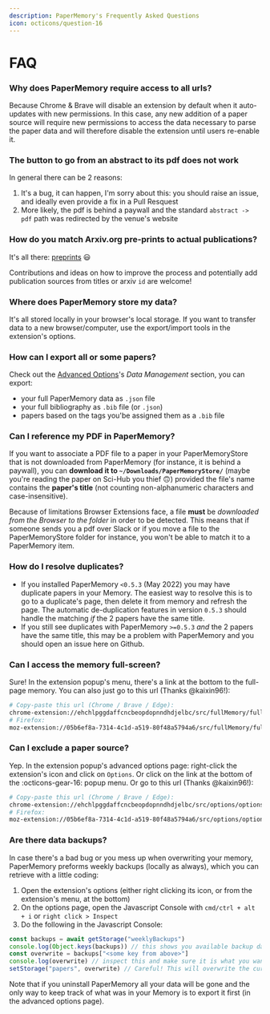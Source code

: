```yaml
---
description: PaperMemory's Frequently Asked Questions
icon: octicons/question-16
---
```


# FAQ


### Why does PaperMemory require access to all urls?

Because Chrome & Brave will disable an extension by default when it auto-updates with new permissions. In this case, any new addition of a paper source will require new permissions to access the data necessary to parse the paper data and will therefore disable the extension until users re-enable it.

### The button to go from an abstract to its pdf does not work

In general there can be 2 reasons:

1. It's a bug, it can happen, I'm sorry about this: you should raise an issue, and ideally even provide a fix in a Pull Resquest
2. More likely, the pdf is behind a paywall and the standard `abstract -> pdf` path was redirected by the venue's website


### How do you match Arxiv.org pre-prints to actual publications?


It's all there: [preprints](features.md#preprint-matching) 😃

Contributions and ideas on how to improve the process and potentially add publication sources from titles or arxiv `id` are welcome!

### Where does PaperMemory store my data?

It's all stored locally in your browser's local storage. If you want to transfer data to a new browser/computer, use the export/import tools in the extension's options.

### How can I export all or some papers?

Check out the [Advanced Options](./configuration.md#advanced-options)'s *Data Management* section, you can export:

* your full PaperMemory data as `.json` file
* your full bibliography as `.bib`  file (or `.json`)
* papers based on the tags you'be assigned them as a `.bib` file

### Can I reference my PDF in PaperMemory?

If you want to associate a PDF file to a paper in your PaperMemoryStore that is not downloaded from PaperMemory (for instance, it is behind a paywall), you can **download it to `~/Downloads/PaperMemoryStore/`** (maybe you're reading the paper on Sci-Hub you thief 🙃) provided the file's name contains the **paper's title** (not counting non-alphanumeric characters and case-insensitive).

Because of limitations Browser Extensions face, a file **must** be _downloaded from the Browser to the folder_ in order to be detected. This means that if someone sends you a pdf over Slack or if you move a file to the PaperMemoryStore folder for instance, you won't be able to match it to a PaperMemory item.

### How do I resolve duplicates?

* If you installed PaperMemory `<0.5.3` (May 2022) you may have duplicate papers in your Memory. The easiest way to resolve this is to go to a duplicate's page, then delete it from memory and refresh the page. The automatic de-duplication features in version `0.5.3` should handle the matching _if_ the 2 papers have the same title.
* If you still see duplicates with PaperMemory `>=0.5.3` _and_ the 2 papers have the same title, this may be a problem with PaperMemory and you should open an issue here on Github.


### Can I access the memory full-screen?

Sure! In the extension popup's menu, there's a link at the bottom to the full-page memory. You can also just go to this url (Thanks @kaixin96!):

```bash
# Copy-paste this url (Chrome / Brave / Edge):
chrome-extension://ehchlpggdaffcncbeopdopnndhdjelbc/src/fullMemory/fullMemory.html
# Firefox:
moz-extension://05b6ef8a-7314-4c1d-a519-80f48a5794a6/src/fullMemory/fullMemory.html
```

### Can I exclude a paper source?

Yep. In the extension popup's advanced options page: right-click the extension's icon and click on `Options`. Or click on the link at the bottom of the :octicons-gear-16: popup menu. Or go to this url (Thanks @kaixin96!):

```bash
# Copy-paste this url (Chrome / Brave / Edge):
chrome-extension://ehchlpggdaffcncbeopdopnndhdjelbc/src/options/options.html
# Firefox:
moz-extension://05b6ef8a-7314-4c1d-a519-80f48a5794a6/src/options/options.html
```

### Are there data backups?

In case there's a bad bug or you mess up when overwriting your memory, PaperMemory preforms weekly backups (locally as always), which you can retrieve with a little coding:

1. Open the extension's options (either right clicking its icon, or from the extension's menu, at the bottom)
2. On the options page, open the Javascript Console with `cmd/ctrl + alt + i` or `right click > Inspect`
3. Do the following in the Javascript Console:

```javascript
const backups = await getStorage("weeklyBackups")
console.log(Object.keys(backups)) // this shows you available backup dates
const overwrite = backups["<some key from above>"]
console.log(overwrite) // inspect this and make sure it is what you want
setStorage("papers", overwrite) // Careful! This will overwrite the current data with the backup data
```

Note that if you uninstall PaperMemory all your data will be gone and the only way to keep track of what was in your Memory is to export it first (in the advanced options page).